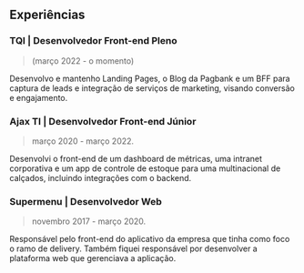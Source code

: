 ## Experiências

### TQI | Desenvolvedor Front-end Pleno
> (março 2022 - o momento)

Desenvolvo e mantenho Landing Pages, o Blog da Pagbank e um BFF para captura de leads e integração de serviços de marketing, visando conversão e engajamento.

### Ajax TI | Desenvolvedor Front-end Júnior
> março 2020 - março 2022.

Desenvolvi o front-end de um dashboard de métricas, uma intranet corporativa e um app de controle de estoque para uma multinacional de calçados, incluindo integrações com o backend.

### Supermenu | Desenvolvedor Web
> novembro 2017 - março 2020.

Responsável pelo front-end do aplicativo da empresa que tinha como foco o ramo de delivery. Também fiquei responsável por desenvolver a plataforma web que gerenciava a aplicação.
